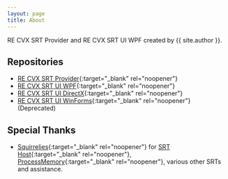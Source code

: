 ```yaml
---
layout: page
title: About
---
```

RE CVX SRT Provider and RE CVX SRT UI WPF created by {{ site.author }}.

## Repositories

* [RE CVX SRT Provider](https://github.com/kapdap/re-cvx-srt-provider/){:target="_blank" rel="noopener"}
* [RE CVX SRT UI WPF](https://github.com/kapdap/re-cvx-srt-ui-wpf/){:target="_blank" rel="noopener"}
* [RE CVX SRT UI DirectX](https://github.com/kapdap/re-cvx-srt-ui-directx/){:target="_blank" rel="noopener"}
* [RE CVX SRT UI WinForms](https://github.com/kapdap/re-cvx-srt-ui-winforms/){:target="_blank" rel="noopener"} (Deprecated)

## Special Thanks

* [Squirrelies](https://github.com/Squirrelies){:target="_blank" rel="noopener"} for [SRT Host](https://github.com/Squirrelies/SRTHost/){:target="_blank" rel="noopener"}, [ProcessMemory](https://github.com/Squirrelies/ProcessMemory){:target="_blank" rel="noopener"}, various other SRTs and assistance.
